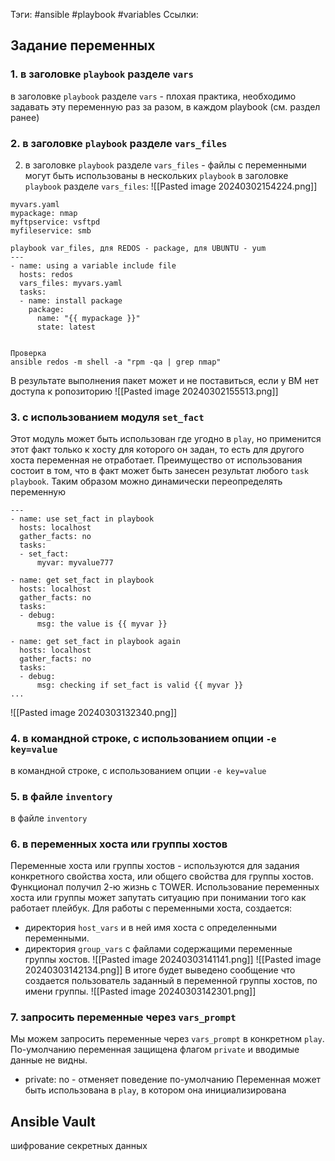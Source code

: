 Тэги: #ansible #playbook #variables 
Ссылки: 

## Задание переменных
### 1. в заголовке `playbook` разделе `vars`
 в заголовке `playbook` разделе `vars` - плохая практика, необходимо задавать эту переменную раз за разом, в каждом playbook (см. раздел ранее)
### 2. в заголовке `playbook` разделе `vars_files`
 2. в заголовке `playbook` разделе `vars_files` - файлы с переменными могут быть использованы в нескольких `playbook`
в заголовке `playbook` разделе `vars_files`:
![[Pasted image 20240302154224.png]]
```
myvars.yaml
mypackage: nmap
myftpservice: vsftpd
myfileservice: smb

playbook var_files, для REDOS - package, для UBUNTU - yum
---
- name: using a variable include file
  hosts: redos
  vars_files: myvars.yaml
  tasks:
  - name: install package
    package:
      name: "{{ mypackage }}"
      state: latest


Проверка 
ansible redos -m shell -a "rpm -qa | grep nmap"
```
В результате выполнения пакет может и не поставиться, если у ВМ нет доступа к ропозиторию
![[Pasted image 20240302155513.png]]

### 3. с использованием модуля `set_fact`
Этот модуль может быть использован где угодно в `play`, но применится этот факт только к хосту для которого он задан, то есть для другого хоста переменная не отработает. Преимущество от использования состоит в том, что в факт может быть занесен результат любого `task` `playbook`. Таким образом можно динамически переопределять переменную
```
---
- name: use set_fact in playbook
  hosts: localhost
  gather_facts: no
  tasks:
  - set_fact:
      myvar: myvalue777

- name: get set_fact in playbook
  hosts: localhost
  gather_facts: no
  tasks:
  - debug:
      msg: the value is {{ myvar }}

- name: get set_fact in playbook again
  hosts: localhost
  gather_facts: no
  tasks:
  - debug:
      msg: checking if set_fact is valid {{ myvar }}
...
```
![[Pasted image 20240303132340.png]]
### 4. в командной строке, с использованием опции `-e key=value`
 в командной строке, с использованием опции `-e key=value`
### 5. в файле `inventory`
в файле `inventory`
### 6. в переменных хоста или группы хостов
Переменные хоста или группы хостов - используются для задания конкретного свойства хоста, или общего свойства для группы хостов. Функционал получил 2-ю жизнь с TOWER. Использование переменных хоста или группы может запутать ситуацию при понимании того как работает плейбук.
Для работы с переменными хоста, создается:
- директория `host_vars` и в ней имя хоста с определенными переменными.
- директория `group_vars` с файлами содержащими переменные группы хостов.
![[Pasted image 20240303141141.png]]
![[Pasted image 20240303142134.png]]
В итоге будет выведено сообщение что создается пользователь заданный в переменной группы хостов, по имени группы.
![[Pasted image 20240303142301.png]]
### 7. запросить переменные через `vars_prompt`
Мы можем запросить переменные через `vars_prompt` в конкретном `play`. По-умолчанию переменная защищена флагом `private` и вводимые данные не видны.
- private: no - отменяет поведение по-умолчанию
Переменная может быть использована в `play`, в котором она инициализирована

## Ansible Vault
шифрование секретных данных


